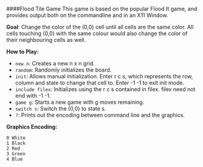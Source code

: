 ####Flood Tile Game
This game is based on the popular Flood It game, and provides output both on the commandline and in an X11 Window.

**Goal**: Change the color of the (0,0) cell until all cells are the same color. All cells touching (0,0) with the same colour would also change the color of their neighbouring cells as well.

**How to Play:**

* `new n`: Creates a new n x n grid. 
* `random`: Randomly initializes the board.
* `init`: Allows manual initialization. Enter r c s, which represents the row, column and state to change that cell to. Enter -1 -1 to exit init mode.
* `include filex`: Initializes using the r c s contained in filex. filex need not end with -1 -1.
* `game g`: Starts a new game with g moves remaining.
* `switch s`: Switch the (0,0) to state s.
* `?`: Prints out the encoding between command line and the graphics.


**Graphics Encoding:**
```
0 White
1 Black
2 Red
3 Green
4 Blue
```
